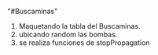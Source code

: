 "#Buscaminas"
1. Maquetando la tabla del Buscaminas.
2. ubicando random las bombas.
2. se realiza funciones de stopPropagation
